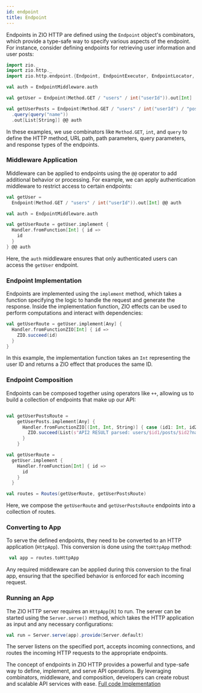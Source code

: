```yaml
---
id: endpoint
title: Endpoint
---
```


Endpoints in ZIO HTTP are defined using the `Endpoint` object's combinators, which provide a type-safe way to specify various aspects of the endpoint. For instance, consider defining endpoints for retrieving user information and user posts:

```scala mdoc:compile-only
import zio._
import zio.http._
import zio.http.endpoint.{Endpoint, EndpointExecutor, EndpointLocator, EndpointMiddleware}

val auth = EndpointMiddleware.auth

val getUser = Endpoint(Method.GET / "users" / int("userId")).out[Int]

val getUserPosts = Endpoint(Method.GET / "users" / int("userId") / "posts" / int("postId"))
  .query(query("name"))
  .out[List[String]] @@ auth
```

In these examples, we use combinators like `Method.GET`, `int`, and `query` to define the HTTP method, URL path, path parameters, query parameters, and response types of the endpoints.

### Middleware Application

Middleware can be applied to endpoints using the `@@` operator to add additional behavior or processing. For example, we can apply authentication middleware to restrict access to certain endpoints:

```scala mdoc:invisible
val getUser =
  Endpoint(Method.GET / "users" / int("userId")).out[Int] @@ auth

val auth = EndpointMiddleware.auth

val getUserRoute = getUser.implement {
  Handler.fromFunction[Int] { id =>
    id
  }
} @@ auth
```

Here, the `auth` middleware ensures that only authenticated users can access the `getUser` endpoint.

### Endpoint Implementation

Endpoints are implemented using the `implement` method, which takes a function specifying the logic to handle the request and generate the response. Inside the implementation function, ZIO effects can be used to perform computations and interact with dependencies:

```scala
val getUserRoute = getUser.implement[Any] {
  Handler.fromFunctionZIO[Int] { id =>
    ZIO.succeed(id)
  }
}
```

In this example, the implementation function takes an `Int` representing the user ID and returns a ZIO effect that produces the same ID.

### Endpoint Composition

Endpoints can be composed together using operators like `++`, allowing us to build a collection of endpoints that make up our API:

```scala mdoc:invisible

val getUserPostsRoute =
    getUserPosts.implement[Any] {
      Handler.fromFunctionZIO[(Int, Int, String)] { case (id1: Int, id2: Int, query: String) =>
        ZIO.succeed(List(s"API2 RESULT parsed: users/$id1/posts/$id2?name=$query"))
      }
    }

val getUserRoute =
  getUser.implement {
    Handler.fromFunction[Int] { id =>
      id
    }
  }

val routes = Routes(getUserRoute, getUserPostsRoute)
```

Here, we compose the `getUserRoute` and `getUserPostsRoute` endpoints into a collection of routes.

### Converting to App

To serve the defined endpoints, they need to be converted to an HTTP application (`HttpApp`). This conversion is done using the `toHttpApp` method:

```scala mdoc:invisible
 val app = routes.toHttpApp
```

Any required middleware can be applied during this conversion to the final app, ensuring that the specified behavior is enforced for each incoming request.

### Running an App

The ZIO HTTP server requires an `HttpApp[R]` to run. The server can be started using the `Server.serve()` method, which takes the HTTP application as input and any necessary configurations:

```scala 
val run = Server.serve(app).provide(Server.default)
```

The server listens on the specified port, accepts incoming connections, and routes the incoming HTTP requests to the appropriate endpoints.

The concept of endpoints in ZIO HTTP provides a powerful and type-safe way to define, implement, and serve API operations. By leveraging combinators, middleware, and composition, developers can create robust and scalable API services with ease. [Full code Implementation](https://github.com/zio/zio-http/blob/main/zio-http-example/src/main/scala/example/EndpointExamples.scala)